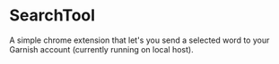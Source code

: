 # SearchTool
A simple chrome extension that let's you send a selected word to your Garnish account (currently running on local host). 
